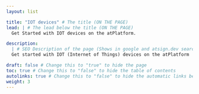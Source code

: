 ```yaml
---
layout: list

title: "IOT devices" # The title (ON THE PAGE)
lead: | # The lead below the title (ON THE PAGE)
  Get Started with IOT devices on the atPlatform.

description:
  | # SEO Description of the page (Shows in google and atsign.dev search)
  Get started with IOT (Internet of Things) devices on the atPlatform

draft: false # Change this to "true" to hide the page
toc: true # Change this to "false" to hide the table of contents
autolinks: true # Change this to "false" to hide the automatic links below your content
weight: 3
---
```

